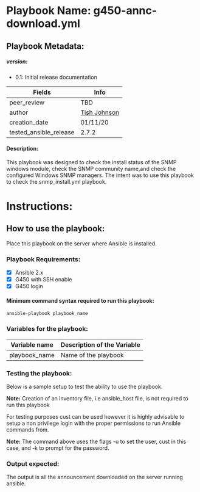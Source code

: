 # Playbook Name: g450-annc-download.yml

## Playbook Metadata:
##### version:
* 0.1: Initial release documentation

|Fields|Info|
|---|---|
|peer_review|TBD|
|author|[Tish Johnson](mailto:ljjohnson@convergeone.com?subject=release-ansible-playbook)
|creation_date|01/11/20|
|tested_ansible_release|2.7.2|

####  Description:
This playbook was designed to check the install status of the SNMP windows module, check the SNMP community name,and check the configured Windows SNMP managers. The intent was to use this playbook to check the snmp_install.yml playbook.

# Instructions:
## How to use the playbook:
Place this playbook on the server where Ansible is installed.

### Playbook Requirements:
- [x] Ansible 2.x
- [x] G450 with SSH enable
- [x] G450 login

#### Minimum command syntax required to run this playbook:

 `ansible-playbook playbook_name`

### Variables for the playbook:
|Variable name|Description of the Variable|
|---|---|
|playbook_name|Name of the playbook|


### Testing the playbook:
Below is a sample setup to test the ability to use the playbook.

**Note:** Creation of an inventory file, i.e ansible_host file, is not required to run this playbook


For testing purposes cust can be used however it is highly advisable to setup a non privilege login with the proper permissions to run Ansible commands from.



**Note:** The command above uses the flags -u to set the user, cust in this case, and -k to prompt for the password.

### Output expected:
The output is all the announcement downloaded on the server running ansible.
